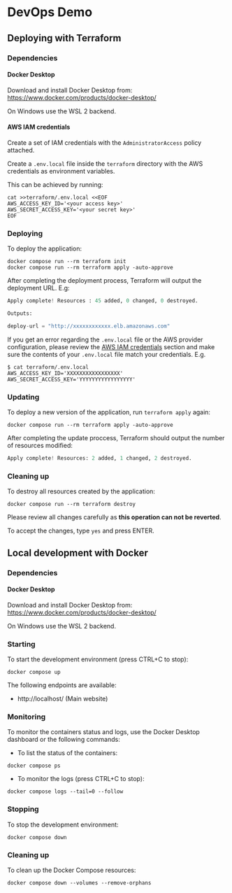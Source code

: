 # DevOps Demo

## Deploying with Terraform

### Dependencies

#### Docker Desktop

Download and install Docker Desktop from: https://www.docker.com/products/docker-desktop/

On Windows use the WSL 2 backend.

#### AWS IAM credentials

Create a set of IAM credentials with the `AdministratorAccess` policy attached.

Create a `.env.local` file inside the `terraform` directory with the AWS credentials as environment variables.

This can be achieved by running:

```shell
cat >>terraform/.env.local <<EOF
AWS_ACCESS_KEY_ID='<your access key>'
AWS_SECRET_ACCESS_KEY='<your secret key>'
EOF
```

### Deploying

To deploy the application:

```shell
docker compose run --rm terraform init
docker compose run --rm terraform apply -auto-approve
```

After completing the deployment process, Terraform will output the deployment URL. E.g:

```terraform
Apply complete! Resources : 45 added, 0 changed, 0 destroyed.

Outputs:

deploy-url = "http://xxxxxxxxxxxx.elb.amazonaws.com"
```

If you get an error regarding the `.env.local` file or the AWS provider configuration, please review the
[AWS IAM credentials](#aws-iam-credentials) section and make sure the contents of your `.env.local` file match your credentials.
E.g.
```
$ cat terraform/.env.local
AWS_ACCESS_KEY_ID='XXXXXXXXXXXXXXXXX'
AWS_SECRET_ACCESS_KEY='YYYYYYYYYYYYYYYYY'
```

### Updating

To deploy a new version of the application, run `terraform apply` again:

```shell
docker compose run --rm terraform apply -auto-approve
```

After completing the update proccess, Terraform should output the number of resources modified:
```terraform
Apply complete! Resources: 2 added, 1 changed, 2 destroyed.
```

### Cleaning up

To destroy all resources created by the application:

```shell
docker compose run --rm terraform destroy
```

Please review all changes carefully as **this operation can not be reverted**.

To accept the changes, type `yes` and press ENTER.

## Local development with Docker

### Dependencies

#### Docker Desktop

Download and install Docker Desktop from: https://www.docker.com/products/docker-desktop/

On Windows use the WSL 2 backend.

### Starting

To start the development environment (press CTRL+C to stop):

```shell
docker compose up
```

The following endpoints are available:

- http://localhost/ (Main website)

### Monitoring

To monitor the containers status and logs, use the Docker Desktop dashboard or the following commands:

- To list the status of the containers:

```shell
docker compose ps
```

- To monitor the logs (press CTRL+C to stop):

```shell
docker compose logs --tail=0 --follow
```

### Stopping

To stop the development environment:

```shell
docker compose down
```

### Cleaning up

To clean up the Docker Compose resources:

```shell
docker compose down --volumes --remove-orphans
```
